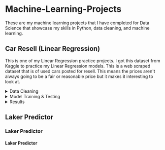 # Machine-Learning-Projects
These are my machine learning projects that I have completed for Data Science that showcase my skills in Python, data cleaning, and machine learning.
## Car Resell (Linear Regression)
This is one of my Linear Regression practice projects. I got this dataset from Kaggle to practice my Linear Regression models. This is a web scraped dataset that is of used cars posted for resell. This means the prices aren't always going to be a fair or reasonable price but it makes it interesting to look at.
<details>
<summary>Data Cleaning</summary>
I start off every project looking at the data using .info(), .describe(), and just looking at the first and last 5 rows of the dataset. This gives a quick insight on how everything looks and what you need to change. I see right away that there is 7 columns that need to be changed because they are object data types. So next I go through each of these columns and see if one hot encoding is the right way to go about it and to see if there is other data cleaning to do. This dataset did have a lot of values put in the wrong columns or values that didn't belong there. A few examples of what I had to do was create masks to drop rows with certain values in the string, renaming a column, one hot encoding, changing object to datetime, using a simple imputer, dropping useless columns, and creating an age column.
</details>
<details>
<summary>Model Training & Testing</summary>
Now I did a heatmap to get a sense of correlation between price and the other variables, then split the dataset into the training and testing splits. I then used the Standard Scaler and fit the datasets, then import the Linear Regression model from sklearn.
</details>
<details>
<summary>Results</summary>
The score I got was 0.01999 which is awful and shows that the model was not good at predicting the price at all. This is most likely due to the fact that the prices aren't regulated or calculated by the people posting them so the prices can be very off from what would be considered fair. There could be other factors like the brand name that will increase a car's price because of the name, and general wear and tear that could bring these other prices down. This was a great dataset for learning and practicing data cleaning but not so great for predictions.
</details>


## Laker Predictor
### Laker Predictor
#### Laker Predictor
